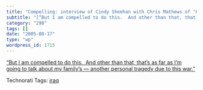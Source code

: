 ```yaml
---
title: "Compelling: interview of Cindy Sheehan with Chris Mathews of ‘Hardball’"
subtitle: "[“But I am compelled to do this.  And other than that, that’s as far as I’m going to talk about my f..."
category: "298"
tags: []
date: "2005-08-17"
type: "wp"
wordpress_id: 1715
---
```

[“But I am compelled to do this.  And other than that, that’s as far as I’m going to talk about my family’s — another personal tragedy due to this war.”](http://msnbc.msn.com/Default.aspx?id=8972147&uart=10&uarc=Rating)

Technorati Tags: [iraq](http://technorati.com/tag/iraq)
